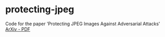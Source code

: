 # protecting-jpeg
Code for the paper 'Protecting JPEG Images Against Adversarial Attacks' [ArXiv - PDF](https://arxiv.org/abs/1803.00940)
